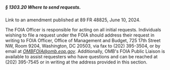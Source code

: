 ##### § 1303.20 Where to send requests. #####

Link to an amendment published at 89 FR 48825, June 10, 2024.

The FOIA Officer is responsible for acting on all initial requests. Individuals wishing to file a request under the FOIA should address their request in writing to FOIA Officer, Office of Management and Budget, 725 17th Street NW, Room 9204, Washington, DC 20503, via fax to (202) 395-3504, or by email at *OMBFOIA@omb.eop.gov*. Additionally, OMB's FOIA Public Liaison is available to assist requesters who have questions and can be reached at (202) 395-7545 or in writing at the address provided in this section.